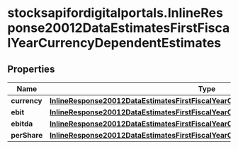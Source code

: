 # stocksapifordigitalportals.InlineResponse20012DataEstimatesFirstFiscalYearCurrencyDependentEstimates

## Properties

Name | Type | Description | Notes
------------ | ------------- | ------------- | -------------
**currency** | [**InlineResponse20012DataEstimatesFirstFiscalYearCurrencyDependentEstimatesCurrency**](InlineResponse20012DataEstimatesFirstFiscalYearCurrencyDependentEstimatesCurrency.md) |  | [optional] 
**ebit** | [**InlineResponse20012DataEstimatesFirstFiscalYearCurrencyDependentEstimatesEbit**](InlineResponse20012DataEstimatesFirstFiscalYearCurrencyDependentEstimatesEbit.md) |  | [optional] 
**ebitda** | [**InlineResponse20012DataEstimatesFirstFiscalYearCurrencyDependentEstimatesEbitda**](InlineResponse20012DataEstimatesFirstFiscalYearCurrencyDependentEstimatesEbitda.md) |  | [optional] 
**perShare** | [**InlineResponse20012DataEstimatesFirstFiscalYearCurrencyDependentEstimatesPerShare**](InlineResponse20012DataEstimatesFirstFiscalYearCurrencyDependentEstimatesPerShare.md) |  | [optional] 


